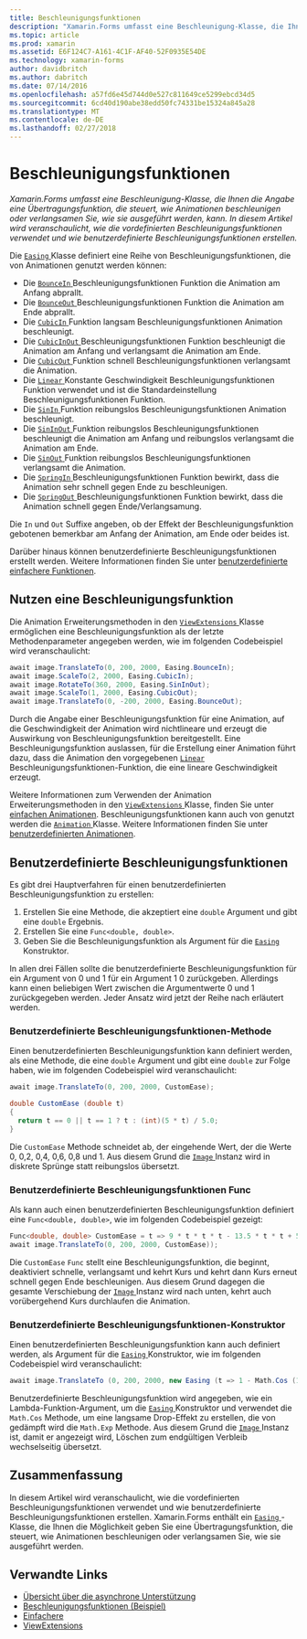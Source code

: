 ```yaml
---
title: Beschleunigungsfunktionen
description: "Xamarin.Forms umfasst eine Beschleunigung-Klasse, die Ihnen die Angabe eine Übertragungsfunktion, die steuert, wie Animationen beschleunigen oder verlangsamen Sie, wie sie ausgeführt werden, kann. In diesem Artikel wird veranschaulicht, wie die vordefinierten Beschleunigungsfunktionen verwendet und wie benutzerdefinierte Beschleunigungsfunktionen erstellen."
ms.topic: article
ms.prod: xamarin
ms.assetid: E6F124C7-A161-4C1F-AF40-52F0935E54DE
ms.technology: xamarin-forms
author: davidbritch
ms.author: dabritch
ms.date: 07/14/2016
ms.openlocfilehash: a57fd6e45d744d0e527c811649ce5299ebcd34d5
ms.sourcegitcommit: 6cd40d190abe38edd50fc74331be15324a845a28
ms.translationtype: MT
ms.contentlocale: de-DE
ms.lasthandoff: 02/27/2018
---
```

# <a name="easing-functions"></a>Beschleunigungsfunktionen

_Xamarin.Forms umfasst eine Beschleunigung-Klasse, die Ihnen die Angabe eine Übertragungsfunktion, die steuert, wie Animationen beschleunigen oder verlangsamen Sie, wie sie ausgeführt werden, kann. In diesem Artikel wird veranschaulicht, wie die vordefinierten Beschleunigungsfunktionen verwendet und wie benutzerdefinierte Beschleunigungsfunktionen erstellen._


Die [ `Easing` ](https://developer.xamarin.com/api/type/Xamarin.Forms.Easing/) Klasse definiert eine Reihe von Beschleunigungsfunktionen, die von Animationen genutzt werden können:

- Die [ `BounceIn` ](https://developer.xamarin.com/api/field/Xamarin.Forms.Easing.BounceIn/) Beschleunigungsfunktionen Funktion die Animation am Anfang abprallt.
- Die [ `BounceOut` ](https://developer.xamarin.com/api/field/Xamarin.Forms.Easing.BounceOut/) Beschleunigungsfunktionen Funktion die Animation am Ende abprallt.
- Die [ `CubicIn` ](https://developer.xamarin.com/api/field/Xamarin.Forms.Easing.CubicIn/) Funktion langsam Beschleunigungsfunktionen Animation beschleunigt.
- Die [ `CubicInOut` ](https://developer.xamarin.com/api/field/Xamarin.Forms.Easing.CubicInOut/) Beschleunigungsfunktionen Funktion beschleunigt die Animation am Anfang und verlangsamt die Animation am Ende.
- Die [ `CubicOut` ](https://developer.xamarin.com/api/field/Xamarin.Forms.Easing.CubicOut/) Funktion schnell Beschleunigungsfunktionen verlangsamt die Animation.
- Die [ `Linear` ](https://developer.xamarin.com/api/field/Xamarin.Forms.Easing.Linear/) Konstante Geschwindigkeit Beschleunigungsfunktionen Funktion verwendet und ist die Standardeinstellung Beschleunigungsfunktionen Funktion.
- Die [ `SinIn` ](https://developer.xamarin.com/api/field/Xamarin.Forms.Easing.SinIn/) Funktion reibungslos Beschleunigungsfunktionen Animation beschleunigt.
- Die [ `SinInOut` ](https://developer.xamarin.com/api/field/Xamarin.Forms.Easing.SinInOut/) Funktion reibungslos Beschleunigungsfunktionen beschleunigt die Animation am Anfang und reibungslos verlangsamt die Animation am Ende.
- Die [ `SinOut` ](https://developer.xamarin.com/api/field/Xamarin.Forms.Easing.SinOut/) Funktion reibungslos Beschleunigungsfunktionen verlangsamt die Animation.
- Die [ `SpringIn` ](https://developer.xamarin.com/api/field/Xamarin.Forms.Easing.SpringIn/) Beschleunigungsfunktionen Funktion bewirkt, dass die Animation sehr schnell gegen Ende zu beschleunigen.
- Die [ `SpringOut` ](https://developer.xamarin.com/api/field/Xamarin.Forms.Easing.SpringOut/) Beschleunigungsfunktionen Funktion bewirkt, dass die Animation schnell gegen Ende/Verlangsamung.

Die `In` und `Out` Suffixe angeben, ob der Effekt der Beschleunigungsfunktion gebotenen bemerkbar am Anfang der Animation, am Ende oder beides ist.

Darüber hinaus können benutzerdefinierte Beschleunigungsfunktionen erstellt werden. Weitere Informationen finden Sie unter [benutzerdefinierte einfachere Funktionen](#customeasing).

## <a name="consuming-an-easing-function"></a>Nutzen eine Beschleunigungsfunktion

Die Animation Erweiterungsmethoden in den [ `ViewExtensions` ](https://developer.xamarin.com/api/type/Xamarin.Forms.ViewExtensions/) Klasse ermöglichen eine Beschleunigungsfunktion als der letzte Methodenparameter angegeben werden, wie im folgenden Codebeispiel wird veranschaulicht:

```csharp
await image.TranslateTo(0, 200, 2000, Easing.BounceIn);
await image.ScaleTo(2, 2000, Easing.CubicIn);
await image.RotateTo(360, 2000, Easing.SinInOut);
await image.ScaleTo(1, 2000, Easing.CubicOut);
await image.TranslateTo(0, -200, 2000, Easing.BounceOut);
```

Durch die Angabe einer Beschleunigungsfunktion für eine Animation, auf die Geschwindigkeit der Animation wird nichtlineare und erzeugt die Auswirkung von Beschleunigungsfunktion bereitgestellt. Eine Beschleunigungsfunktion auslassen, für die Erstellung einer Animation führt dazu, dass die Animation den vorgegebenen [ `Linear` ](https://developer.xamarin.com/api/field/Xamarin.Forms.Easing.Linear/) Beschleunigungsfunktionen-Funktion, die eine lineare Geschwindigkeit erzeugt.

Weitere Informationen zum Verwenden der Animation Erweiterungsmethoden in den [ `ViewExtensions` ](https://developer.xamarin.com/api/type/Xamarin.Forms.ViewExtensions/) Klasse, finden Sie unter [einfachen Animationen](~/xamarin-forms/user-interface/animation/simple.md). Beschleunigungsfunktionen kann auch von genutzt werden die [ `Animation` ](https://developer.xamarin.com/api/type/Xamarin.Forms.Animation/) Klasse. Weitere Informationen finden Sie unter [benutzerdefinierten Animationen](~/xamarin-forms/user-interface/animation/custom.md).

<a name="customeasing" />

## <a name="custom-easing-functions"></a>Benutzerdefinierte Beschleunigungsfunktionen

Es gibt drei Hauptverfahren für einen benutzerdefinierten Beschleunigungsfunktion zu erstellen:

1. Erstellen Sie eine Methode, die akzeptiert eine `double` Argument und gibt eine `double` Ergebnis.
1. Erstellen Sie eine `Func<double, double>`.
1. Geben Sie die Beschleunigungsfunktion als Argument für die [ `Easing` ](https://developer.xamarin.com/api/type/Xamarin.Forms.Easing/) Konstruktor.

In allen drei Fällen sollte die benutzerdefinierte Beschleunigungsfunktion für ein Argument von 0 und 1 für ein Argument 1 0 zurückgeben. Allerdings kann einen beliebigen Wert zwischen die Argumentwerte 0 und 1 zurückgegeben werden. Jeder Ansatz wird jetzt der Reihe nach erläutert werden.

### <a name="custom-easing-method"></a>Benutzerdefinierte Beschleunigungsfunktionen-Methode

Einen benutzerdefinierten Beschleunigungsfunktion kann definiert werden, als eine Methode, die eine `double` Argument und gibt eine `double` zur Folge haben, wie im folgenden Codebeispiel wird veranschaulicht:

```csharp
await image.TranslateTo(0, 200, 2000, CustomEase);

double CustomEase (double t)
{
  return t == 0 || t == 1 ? t : (int)(5 * t) / 5.0;
}
```

Die `CustomEase` Methode schneidet ab, der eingehende Wert, der die Werte 0, 0,2, 0,4, 0,6, 0,8 und 1. Aus diesem Grund die [ `Image` ](https://developer.xamarin.com/api/type/Xamarin.Forms.Image/) Instanz wird in diskrete Sprünge statt reibungslos übersetzt.

### <a name="custom-easing-func"></a>Benutzerdefinierte Beschleunigungsfunktionen Func

Als kann auch einen benutzerdefinierten Beschleunigungsfunktion definiert eine `Func<double, double>`, wie im folgenden Codebeispiel gezeigt:

```csharp
Func<double, double> CustomEase = t => 9 * t * t * t - 13.5 * t * t + 5.5 * t;
await image.TranslateTo(0, 200, 2000, CustomEase));
```

Die `CustomEase` `Func` stellt eine Beschleunigungsfunktion, die beginnt, deaktiviert schnelle, verlangsamt und kehrt Kurs und kehrt dann Kurs erneut schnell gegen Ende beschleunigen. Aus diesem Grund dagegen die gesamte Verschiebung der [ `Image` ](https://developer.xamarin.com/api/type/Xamarin.Forms.Image/) Instanz wird nach unten, kehrt auch vorübergehend Kurs durchlaufen die Animation.

### <a name="custom-easing-constructor"></a>Benutzerdefinierte Beschleunigungsfunktionen-Konstruktor

Einen benutzerdefinierten Beschleunigungsfunktion kann auch definiert werden, als Argument für die [ `Easing` ](https://developer.xamarin.com/api/type/Xamarin.Forms.Easing/) Konstruktor, wie im folgenden Codebeispiel wird veranschaulicht:

```csharp
await image.TranslateTo (0, 200, 2000, new Easing (t => 1 - Math.Cos (10 * Math.PI * t) * Math.Exp (-5 * t)));
```

Benutzerdefinierte Beschleunigungsfunktion wird angegeben, wie ein Lambda-Funktion-Argument, um die [ `Easing` ](https://developer.xamarin.com/api/type/Xamarin.Forms.Easing/) Konstruktor und verwendet die `Math.Cos` Methode, um eine langsame Drop-Effekt zu erstellen, die von gedämpft wird die `Math.Exp` Methode. Aus diesem Grund die [ `Image` ](https://developer.xamarin.com/api/type/Xamarin.Forms.Image/) Instanz ist, damit er angezeigt wird, Löschen zum endgültigen Verbleib wechselseitig übersetzt.

## <a name="summary"></a>Zusammenfassung

In diesem Artikel wird veranschaulicht, wie die vordefinierten Beschleunigungsfunktionen verwendet und wie benutzerdefinierte Beschleunigungsfunktionen erstellen. Xamarin.Forms enthält ein [ `Easing` ](https://developer.xamarin.com/api/type/Xamarin.Forms.Easing/) -Klasse, die Ihnen die Möglichkeit geben Sie eine Übertragungsfunktion, die steuert, wie Animationen beschleunigen oder verlangsamen Sie, wie sie ausgeführt werden.



## <a name="related-links"></a>Verwandte Links

- [Übersicht über die asynchrone Unterstützung](~/cross-platform/platform/async.md)
- [Beschleunigungsfunktionen (Beispiel)](https://developer.xamarin.com/samples/xamarin-forms/userinterface/animation/easing/)
- [Einfachere](https://developer.xamarin.com/api/type/Xamarin.Forms.Easing/)
- [ViewExtensions](https://developer.xamarin.com/api/type/Xamarin.Forms.ViewExtensions/)
